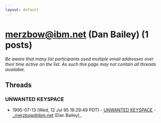 ```yaml
---
layout: default
---
```


# merzbow@ibm.net  (Dan Bailey) (1 posts)

_Be aware that many list participants used multiple email addresses over their time active on the list. As such this page may not contain all threads available._

## Threads

### UNWANTED KEYSPACE
+ 1995-07-13 (Wed, 12 Jul 95 18:29:49 PDT) - [UNWANTED KEYSPACE](/archive/1995/07/85397a9d5d519e2fa5c6653051f18262a00d70bf672076a5043b0d0aa6481905) - _merzbow@ibm.net  (Dan Bailey)_

